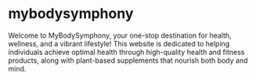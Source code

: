 # mybodysymphony
Welcome to MyBodySymphony, your one-stop destination for health, wellness, and a vibrant lifestyle! This website is dedicated to helping individuals achieve optimal health through high-quality health and fitness products, along with plant-based supplements that nourish both body and mind.
